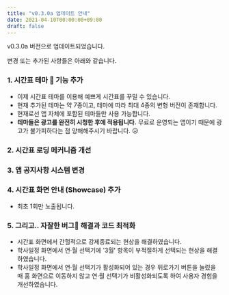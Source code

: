 ```yaml
---
title: "v0.3.0a 업데이트 안내"
date: 2021-04-10T00:00:00+09:00
draft: false
---
```


v0.3.0a 버전으로 업데이트되었습니다.

변경 또는 추가된 사항들은 아래와 같습니다.

### 1. 시간표 테마 🎨 기능 추가

- 이제 시간표 테마를 이용해 예쁘게 시간표를 꾸밀 수 있습니다.
- 현재 추가된 테마는 약 7종이고, 테마에 따라 최대 4종의 변형 버전이 존재합니다.
- 현재로선 앱 자체에 포함된 테마들만 사용 가능합니다.
- **테마들은 광고를 완전히 시청한 후에 적용됩니다.**
  무료로 운영되는 앱이기 때문에 광고가 불가피하다는 점 양해해주시기 바랍니다. 😥

### 2. 시간표 로딩 메커니즘 개선

### 3. 앱 공지사항 시스템 변경

### 4. 시간표 화면 안내 (Showcase) 추가

- 최초 1회만 노출됩니다.

### 5. 그리고.. 자잘한 버그🐞 해결과 코드 최적화

- 시간표 화면에서 간헐적으로 강제종료되는 현상을 해결하였습니다.
- 학사일정 화면에서 연·월 선택기에 '3월' 항목이 부적절하게 선택되는 현상을 해결하였습니다.
- 학사일정 화면에서 연·월 선택기가 활성화되어 있는 경우 뒤로가기 버튼을 눌렀을 때 홈 화면으로 이동하지 않고 연·월 선택기가 비활성화되도록 하여 사용자 경험을 개선하였습니다.

